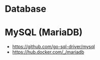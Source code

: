 # Database
# MySQL (MariaDB)
- https://github.com/go-sql-driver/mysql
- https://hub.docker.com/_/mariadb
